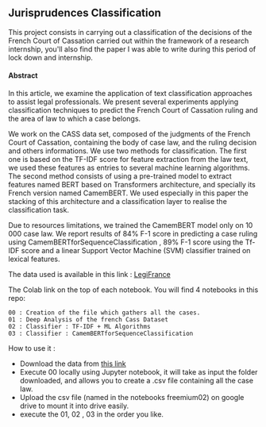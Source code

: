 ## Jurisprudences Classification

This project consists in carrying out a classification of the decisions of the French Court of Cassation carried out within the framework of a research internship,  you'll also find the paper I was able to write during this period of lock down and internship.

#### Abstract


In this article, we examine the application of text classification approaches to assist
legal professionals. We present several experiments applying classification techniques to
predict the French Court of Cassation ruling and the area of law to which a case belongs.

We work on the CASS data set, composed of the judgments of the French Court of
Cassation, containing the body of case law, and the ruling decision and others informations.
We use two methods for classification. The first one is based on the TF-IDF score for
feature extraction from the law text, we used these features as entries to several machine
learning algorithms. The second method consists of using a pre-trained model to extract
features named BERT based on Transformers architecture, and specially its French version
named CamemBERT. We used especially in this paper the stacking of this architecture
and a classification layer to realise the classification task.

Due to resources limitations, we trained the CamemBERT model only on 10 000 case
law.
We report results of 84% F-1 score in predicting a case ruling using CamemBERTforSequenceClassification , 89% F-1 score using the Tf-IDF score and a linear Support Vector
Machine (SVM) classifier trained on lexical features.

The data used is available in this link  : [LegiFrance](https://echanges.dila.gouv.fr/OPENDATA/CASS/)


The Colab link on the top of each notebook.
You will find 4 notebooks in this repo:
	
	00 : Creation of the file which gathers all the cases. 
	01 : Deep Analysis of the french Cass Dataset 
	02 : Classifier : TF-IDF + ML Algorithms
	03 : Classifier : CamemBERTforSequenceClassification
	
	
	
	
How to use it  : 

* Download the data from [this link](https://echanges.dila.gouv.fr/OPENDATA/CASS/)
* Execute 00 locally using Jupyter notebook, it will take as input the folder downloaded, and allows you to create a .csv file containing all the case law.
* Upload the csv file (named in the notebooks freemium02) on google drive to mount it into drive easily.
* execute the 01, 02 , 03 in the order you like.





	
